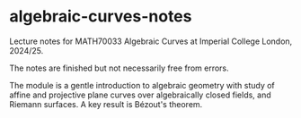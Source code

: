 # algebraic-curves-notes

Lecture notes for MATH70033 Algebraic Curves at Imperial College London, 2024/25.

The notes are finished but not necessarily free from errors.

The module is a gentle introduction to algebraic geometry with study of affine and projective plane curves over algebraically closed fields, and Riemann surfaces. A key result is Bézout's theorem.